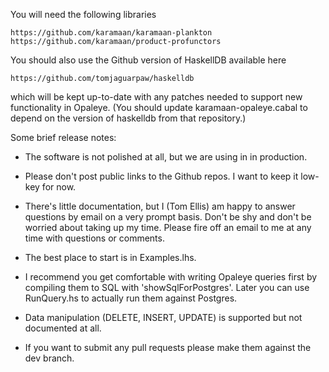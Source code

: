 You will need the following libraries

    https://github.com/karamaan/karamaan-plankton
    https://github.com/karamaan/product-profunctors

You should also use the Github version of HaskellDB available here

    https://github.com/tomjaguarpaw/haskelldb

which will be kept up-to-date with any patches needed to support new
functionality in Opaleye.  (You should update karamaan-opaleye.cabal
to depend on the version of haskelldb from that repository.)

Some brief release notes:

* The software is not polished at all, but we are using in in production.

* Please don't post public links to the Github repos.  I want to keep it
  low-key for now.

* There's little documentation, but I (Tom Ellis) am happy to answer
  questions by email on a very prompt basis.  Don't be shy and don't
  be worried about taking up my time.  Please fire off an email to me
  at any time with questions or comments.

* The best place to start is in Examples.lhs.

* I recommend you get comfortable with writing Opaleye queries first by
  compiling them to SQL with 'showSqlForPostgres'.  Later you can use
  RunQuery.hs to actually run them against Postgres.

* Data manipulation (DELETE, INSERT, UPDATE) is supported but not documented
  at all.

* If you want to submit any pull requests please make them against the
  dev branch.
